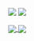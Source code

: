 ![](https://img.shields.io/badge/-Pop!__OS-informational?style=flat&logo=Linux&logoColor=white&color=48b9c7)
![](https://img.shields.io/badge/-VS_Code-informational?style=flat&logo=visual-studio-code&logoColor=white&color=007ACC)

<!-- Joined **{{ ACCOUNT_AGE }}** years ago -->

<a href="https://github.com/adxl?tab=repositories">
  <img align="center" src="https://github-readme-stats.vercel.app/api?username=adxl&include_all_commits=true&count_private=true&show_icons=true" />
</a>
<a href="https://github.com/adxl?tab=repositories">
  <img align="center" src="https://github-readme-stats.vercel.app/api/top-langs/?username=adxl&hide=shell&layout=compact" />
</a>
